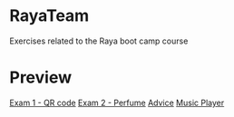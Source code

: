 # RayaTeam
Exercises related to the Raya boot camp course

# Preview
[Exam 1 - QR code](https://mortezanabavi.github.io/RayaTeam/exam%201/index.html)
[Exam 2 - Perfume](https://mortezanabavi.github.io/RayaTeam/exam%202/index.html)
[Advice](https://mortezanabavi.github.io/RayaTeam/advice/index.html)
[Music Player](https://mortezanabavi.github.io/RayaTeam/music%20player/index.html)
